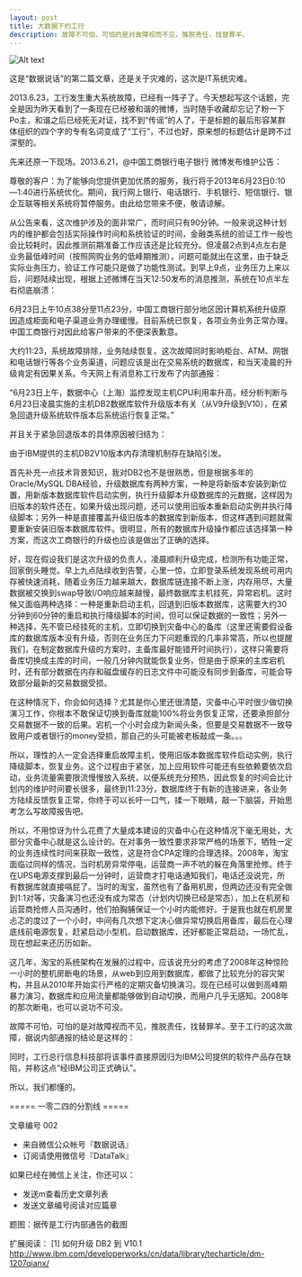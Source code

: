 ```yaml
---
layout: post
title: 大数据下的工行
description: 故障不可怕，可怕的是对故障视而不见，推脱责任，找替罪羊。 
---
```


![Alt text](../img/icdc.jpg)

这是“数据说话”的第二篇文章，还是关于灾难的，这次是IT系统灾难。

2013.6.23，工行发生重大系统故障，已经有一阵子了。今天想起写这个话题，完全是因为昨天看到了一条现在已经被和谐的微博，当时随手收藏却忘记了粉一下Po主，和谐之后已经死无对证，找不到“传谣”的人了，于是标题的最后形容某群体组织的四个字的专有名词变成了“工行”，不过也好，原来想的标题估计是跨不过深壑的。

先来还原一下现场。2013.6.21，@中国工商银行电子银行 微博发布维护公告：

尊敬的客户：为了能够向您提供更加优质的服务，我行将于2013年6月23日0:10—1:40进行系统优化。期间，我行网上银行、电话银行、手机银行、短信银行、银企互联等相关系统将暂停服务。由此给您带来不便，敬请谅解。

从公告来看，这次维护涉及的面非常广，而时间只有90分钟。一般来说这种计划内的维护都会包括实际操作时间和系统验证的时间，金融类系统的验证工作一般也会比较耗时。因此推测前期准备工作应该还是比较充分。但凌晨2点到4点左右是业务最低峰时间（按照网购业务的低峰期推测），问题可能就出在这里，由于缺乏实际业务压力，验证工作可能只是做了功能性测试。到早上9点，业务压力上来以后，问题陆续出现，根据上述微博在当天12:50发布的消息推测，系统在10点半左右彻底崩溃：

6月23日上午10点38分至11点23分，中国工商银行部分地区因计算机系统升级原因造成柜面和电子渠道业务办理缓慢。目前系统已恢复，各项业务业务正常办理。中国工商银行对因此给客户带来的不便深表歉意。

大约11:23，系统故障排除，业务陆续恢复。这次故障同时影响柜台、ATM、网银和电话银行等各个业务渠道，问题应该是出在交易系统的数据库，和当天凌晨的升级肯定有因果关系。今天网上有消息称工行发布了内部通报：

“6月23日上午，数据中心（上海）监控发现主机CPU利用率升高，经分析判断与6月23日凌晨实施的主机DB2数据库软件升级版本有关（从V9升级到V10），在紧急回退升级系统软件版本后系统运行恢复正常。”

并且关于紧急回退版本的具体原因被归结为：

由于IBM提供的主机DB2V10版本内存清理机制存在缺陷引发。

首先补充一点技术背景知识，我对DB2也不是很熟悉，但是根据多年的Oracle/MySQL DBA经验，升级数据库有两种方案，一种是将新版本安装到新位置，用新版本数据库软件启动实例，执行升级脚本升级数据库的元数据，这样因为旧版本的软件还在，如果升级出现问题，还可以使用旧版本重新启动实例并执行降级脚本；另外一种是直接覆盖升级旧版本的数据库到新版本，但这样遇到问题就需要重新安装旧版本数据库软件。很明显，所有的数据库升级操作都应该选择第一种方案，而这次工商银行的升级也应该是做出了正确的选择。

好，现在假设我们是这次升级的负责人，凌晨顺利升级完成，检测所有功能正常，回家倒头睡觉。早上九点陆续收到告警，心里一惊，立即登录系统发现系统可用内存被快速消耗，随着业务压力越来越大，数据库链连接不断上涨，内存用尽，大量数据被交换到swap导致I/O响应越来越慢，最终数据库主机挂死，异常宕机。这时候又面临两种选择：一种是重新启动主机，回退到旧版本数据库，这需要大约30分钟到60分钟的重启和执行降级脚本的时间，但可以保证数据的一致性；另外一种选择，先不管已经挂死的主机，立即切换到灾备中心的备库（这里还需要假设备库的数据库版本没有升级，否则在业务压力下问题重现的几率非常高，所以也提醒我们，在制定数据库升级的方案时，主备库最好能错开时间执行），这样只需要将备库切换成主库的时间，一般几分钟内就能恢复业务，但是由于原来的主库宕机时，还有部分数据在内存和磁盘缓存的日志文件中可能没有同步到备库，可能会导致部分最新的交易数据受损。

在这种情况下，你会如何选择？尤其是你心里还很清楚，灾备中心平时很少做切换演习工作，你根本不敢保证切换到备库就能100%将业务恢复正常，还要承担部分交易数据不一致的后果。宕机一个小时会成为新闻头条，但要是交易数据不一致导致用户或者银行的money受损，那自己的头可能被老板敲成一条。。。

所以，理性的人一定会选择重启故障主机，使用旧版本数据库软件启动实例，执行降级脚本，恢复业务。这个过程由于紧张，加上应用软件可能还有些依赖要依次启动，业务流量需要限流慢慢放入系统，以便系统充分预热，因此恢复的时间会比计划内的维护时间要长很多，最终到11:23分，数据库终于有新的连接进来，各业务方陆续反馈恢复正常，你终于可以长吁一口气，揉一下眼睛，敲一下脑袋，开始思考怎么写故障报告吧。

所以，不用惊讶为什么花费了大量成本建设的灾备中心在这种情况下毫无用处，大部分灾备中心就是这么设计的。在对事务一致性要求非常严格的场景下，牺牲一定的业务连续性时间来获取一致性，这是符合CPA定理的合理选择。2008年，淘宝面临过同样的情况，当时机房异常停电，运营商一声不吭的躲在角落里抢修。终于在UPS电源支撑到最后一分钟时，运营商才打电话通知我们，电话还没说完，所有数据库就直接嗝屁了。当时的淘宝，虽然也有了备用机房，但两边还没有完全做到1:1对等，灾备演习也还没有成为常态（计划内切换已经是常态），加上在机房和运营商抢修人员沟通时，他们拍胸脯保证一个小时内能修好。于是我也就在机房里忐忑的度过了一个小时，中间有几次想下定决心做异常切换启用备库，最后在心理底线前电源恢复，赶紧启动小型机，启动数据库，还好都能正常启动，一场忙乱，现在想起来还历历如新。

这几年，淘宝的系统架构在发展的过程中，应该说充分的考虑了2008年这种惊险一小时的整机房断电的场景，从web到应用到数据库，都做了比较充分的容灾架构，并且从2010年开始实行严格的定期灾备切换演习。现在已经可以做到高峰期暴力演习，数据库和应用流量都能够做到自动切换，而用户几乎无感知。2008年的那次断电，也可以说功不可没。

故障不可怕，可怕的是对故障视而不见，推脱责任，找替罪羊。至于工行的这次故障，据说内部通报的结论是这样的：

同时，工行总行信息科技部将该事件直接原因归为IBM公司提供的软件产品存在缺陷，并称这点“经IBM公司正式确认”。

所以，我们都懂的。

===== 一零二四的分割线 =====

文章编号 002

* 来自微信公众帐号『数据说话』
* 订阅请使用微信号『DataTalk』

如果已经在微信上关注，你还可以：

* 发送m查看历史文章列表
* 发送文章编号阅读对应篇章

题图：据传是工行内部通告的截图

扩展阅读：
[1] 如何升级 DB2 到 V10.1
http://www.ibm.com/developerworks/cn/data/library/techarticle/dm-1207qianx/